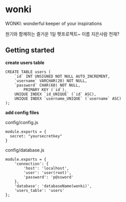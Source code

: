 # wonki
WONKI: wonderful keeper of your inspirations

원기와 함께하는 즐거운 1일 펫프로젝트~
이름 지은사람 천재?


## Getting started

**create users table**
```
CREATE TABLE users ( 
    `id` INT UNSIGNED NOT NULL AUTO_INCREMENT, 
    `username` VARCHAR(20) NOT NULL, 
    `password` CHAR(60) NOT NULL, 
        PRIMARY KEY (`id`), 
    UNIQUE INDEX `id_UNIQUE` (`id` ASC), 
    UNIQUE INDEX `username_UNIQUE` (`username` ASC) 
);
```

**add config files**

config/config.js

```
module.exports = {
  secret: "yoursecretkey"
}
```


config/database.js
```
module.exports = {
    'connection': {
        'host': 'localhost',
        'user': 'user(root)',
        'password': 'p@ssword'
    },
	'database': 'databaseName(wonki)',
    'users_table': 'users'
};
```
